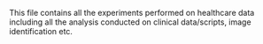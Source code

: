 This file contains all the experiments performed on healthcare data including all the analysis conducted on clinical data/scripts, image identification etc.
